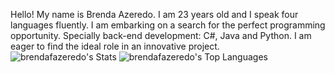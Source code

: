 Hello! My name is Brenda Azeredo. I am 23 years old and I speak four languages fluently. I am embarking on a search for the perfect programming opportunity. Specially back-end development: C#, Java and Python. I am eager to find the ideal role in an innovative project.
![brendafazeredo's Stats](https://github-readme-stats.vercel.app/api?username=brendafazeredo&theme=synthwave&show_icons=true&hide_border=true&count_private=true)
![brendafazeredo's Top Languages](https://github-readme-stats.vercel.app/api/top-langs/?username=brendafazeredo&theme=synthwave&show_icons=true&hide_border=true&layout=compact)
